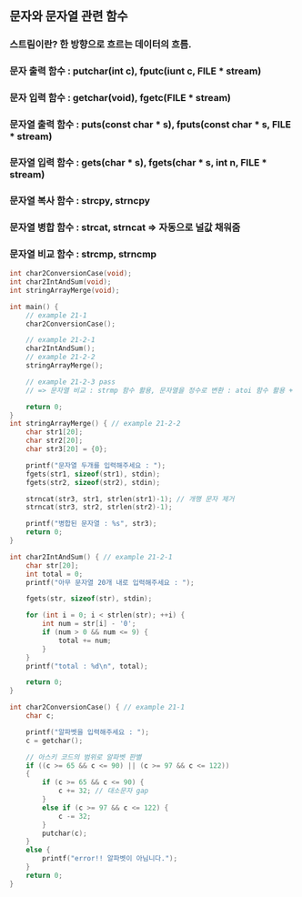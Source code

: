 <meta charset="utf-8">

## 문자와 문자열 관련 함수

### 스트림이란? 한 방향으로 흐르는 데이터의 흐름.

### 문자 출력 함수 : putchar(int c), fputc(iunt c, FILE * stream)

### 문자 입력 함수 : getchar(void), fgetc(FILE * stream)

### 문자열 출력 함수 : puts(const char * s), fputs(const char * s, FILE * stream)

### 문자열 입력 함수 : gets(char * s), fgets(char * s, int n, FILE * stream)

### 문자열 복사 함수 : strcpy, strncpy

### 문자열 병합 함수 : strcat, strncat => 자동으로 널값 채워줌

### 문자열 비교 함수 : strcmp, strncmp

```c
int char2ConversionCase(void);
int char2IntAndSum(void);
int stringArrayMerge(void);

int main() {
    // example 21-1
    char2ConversionCase();

    // example 21-2-1
    char2IntAndSum();
    // example 21-2-2
    stringArrayMerge();

    // example 21-2-3 pass
    // => 문자열 비교 : strmp 함수 활용, 문자열을 정수로 변환 : atoi 함수 활용 + 반복문

    return 0;
}
int stringArrayMerge() { // example 21-2-2
    char str1[20];
    char str2[20];
    char str3[20] = {0};

    printf("문자열 두개를 입력해주세요 : ");
    fgets(str1, sizeof(str1), stdin);
    fgets(str2, sizeof(str2), stdin);

    strncat(str3, str1, strlen(str1)-1); // 개행 문자 제거
    strncat(str3, str2, strlen(str2)-1);

    printf("병합된 문자열 : %s", str3);
    return 0;
}

int char2IntAndSum() { // example 21-2-1
    char str[20];
    int total = 0;
    printf("아무 문자열 20개 내로 입력해주세요 : ");

    fgets(str, sizeof(str), stdin);

    for (int i = 0; i < strlen(str); ++i) {
        int num = str[i] - '0';
        if (num > 0 && num <= 9) {
            total += num;
        }
    }
    printf("total : %d\n", total);

    return 0;
}

int char2ConversionCase() { // example 21-1
    char c;

    printf("알파벳을 입력해주세요 : ");
    c = getchar();

    // 아스키 코드의 범위로 알파벳 판별
    if ((c >= 65 && c <= 90) || (c >= 97 && c <= 122))
    {
        if (c >= 65 && c <= 90) {
            c += 32; // 대소문자 gap
        }
        else if (c >= 97 && c <= 122) {
            c -= 32;
        }
        putchar(c);
    }
    else {
        printf("error!! 알파벳이 아님니다.");
    }
    return 0;
}
```